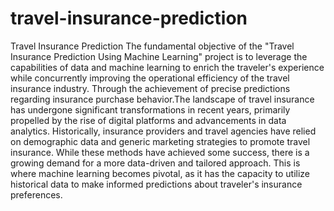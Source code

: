 # travel-insurance-prediction
Travel Insurance Prediction
The fundamental objective of the "Travel
Insurance Prediction Using Machine Learning" project is to leverage the capabilities
of data and machine learning to enrich the traveler's experience while
concurrently improving the operational efficiency of the travel insurance
industry. Through the achievement of precise predictions regarding insurance
purchase behavior.The landscape of travel
insurance has undergone significant transformations in recent years, primarily
propelled by the rise of digital platforms and advancements in data analytics.
Historically, insurance
providers and travel agencies have relied on demographic data and generic
marketing strategies to promote travel insurance. While these methods have
achieved some success, there is a growing demand for a more data-driven and
tailored approach. This is where machine learning becomes pivotal, as it has
the capacity to utilize historical data to make informed predictions about
traveler's insurance preferences.
